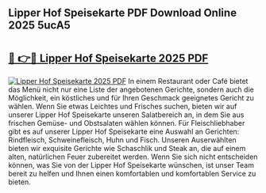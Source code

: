 ## Lipper Hof Speisekarte PDF Download Online 2025 5ucA5

# <h2><a href="http://gcao69.nevu.top/?p=Lipper+Hof+Speisekarte">🔗 👉🔴 Lipper Hof Speisekarte 2025 PDF</a></h2>

[![Lipper Hof Speisekarte 2025 PDF](https://i.imgur.com/dBaPXMq.png)](http://gcao69.nevu.top/?p=Lipper+Hof+Speisekarte)
In einem Restaurant oder Café bietet das Menü nicht nur eine Liste der angebotenen Gerichte, sondern auch die Möglichkeit, ein köstliches und für Ihren Geschmack geeignetes Gericht zu wählen. Wenn Sie etwas Leichtes und Frisches suchen, bieten wir auf unserer Lipper Hof Speisekarte unseren Salatbereich an, in dem Sie aus frischen Gemüse- und Obstsalaten wählen können. Für Fleischliebhaber gibt es auf unserer Lipper Hof Speisekarte eine Auswahl an Gerichten: Rindfleisch, Schweinefleisch, Huhn und Fisch. Unseren Auserwählten bieten wir exquisite Gerichte wie Schaschlik und Steak an, die auf einem alten, natürlichen Feuer zubereitet werden. Wenn Sie sich nicht entscheiden können, was Sie von der Lipper Hof Speisekarte wünschen, ist unser Team bereit zu helfen und Ihnen einen komfortablen und komfortablen Service zu bieten.
